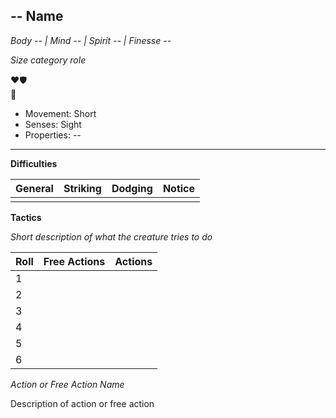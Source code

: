 ## -- Name

_Body -- | Mind -- | Spirit -- | Finesse --_

_Size category role_

❤️🛡️<br>
🧠

-   Movement: Short
-   Senses: Sight
-   Properties: --

---

**Difficulties**

| General | Striking | Dodging | Notice |
| ------- | -------- | ------- | ------ |
|         |          |         |        |

**Tactics**

_Short description of what the creature tries to do_

| Roll | Free Actions | Actions |
| ---- | ------------ | ------- |
| 1    |              |         |
| 2    |              |         |
| 3    |              |         |
| 4    |              |         |
| 5    |              |         |
| 6    |              |         |

_Action or Free Action Name_

Description of action or free action
